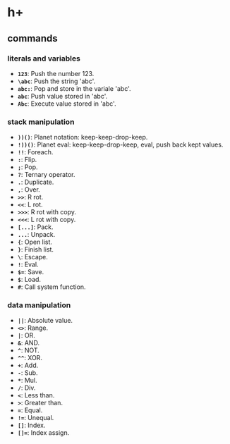 # h+

## commands

### literals and variables
- **`123`**: Push the number 123.
- **`\abc`**: Push the string 'abc'.
- **`abc:`**: Pop and store in the variale 'abc'.
- **`abc`**: Push value stored in 'abc'.
- **`Abc`**: Execute value stored in 'abc'.
### stack manipulation
- **`))()`**: Planet notation: keep-keep-drop-keep.
- **`!))()`**: Planet eval: keep-keep-drop-keep, eval, push back kept values.
- **`!!`**: Foreach.
- **`:`**: Flip.
- **`;`**: Pop.
- **`?`**: Ternary operator.
- **`.`**: Duplicate.
- **`,`**: Over.
- **`>>`**: R rot.
- **`<<`**: L rot.
- **`>>>`**: R rot with copy.
- **`<<<`**: L rot with copy.
- **`[...]`**: Pack.
- **`...`**: Unpack.
- **`{`**: Open list.
- **`}`**: Finish list.
- **`\`**: Escape.
- **`!`**: Eval.
- **`$=`**: Save.
- **`$`**: Load.
- **`#`**: Call system function.
### data manipulation
- **`||`**: Absolute value.
- **`<>`**: Range.
- **`|`**: OR.
- **`&`**: AND.
- **`^`**: NOT.
- **`^^`**: XOR.
- **`+`**: Add.
- **`-`**: Sub.
- **`*`**: Mul.
- **`/`**: Div.
- **`<`**: Less than.
- **`>`**: Greater than.
- **`=`**: Equal.
- **`!=`**: Unequal.
- **`[]`**: Index.
- **`[]=`**: Index assign.
